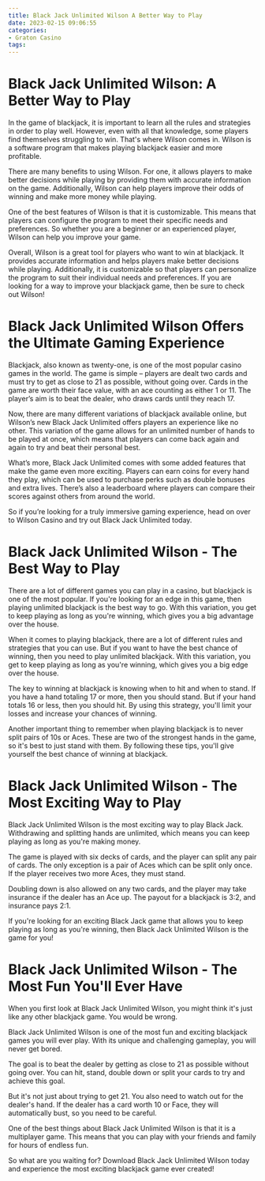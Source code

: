 ```yaml
---
title: Black Jack Unlimited Wilson A Better Way to Play
date: 2023-02-15 09:06:55
categories:
- Graton Casino
tags:
---
```



#  Black Jack Unlimited Wilson: A Better Way to Play

In the game of blackjack, it is important to learn all the rules and strategies in order to play well. However, even with all that knowledge, some players find themselves struggling to win. That's where Wilson comes in. Wilson is a software program that makes playing blackjack easier and more profitable.

There are many benefits to using Wilson. For one, it allows players to make better decisions while playing by providing them with accurate information on the game. Additionally, Wilson can help players improve their odds of winning and make more money while playing.

One of the best features of Wilson is that it is customizable. This means that players can configure the program to meet their specific needs and preferences. So whether you are a beginner or an experienced player, Wilson can help you improve your game.

Overall, Wilson is a great tool for players who want to win at blackjack. It provides accurate information and helps players make better decisions while playing. Additionally, it is customizable so that players can personalize the program to suit their individual needs and preferences. If you are looking for a way to improve your blackjack game, then be sure to check out Wilson!

#  Black Jack Unlimited Wilson Offers the Ultimate Gaming Experience

Blackjack, also known as twenty-one, is one of the most popular casino games in the world. The game is simple – players are dealt two cards and must try to get as close to 21 as possible, without going over. Cards in the game are worth their face value, with an ace counting as either 1 or 11. The player’s aim is to beat the dealer, who draws cards until they reach 17.

Now, there are many different variations of blackjack available online, but Wilson’s new Black Jack Unlimited offers players an experience like no other. This variation of the game allows for an unlimited number of hands to be played at once, which means that players can come back again and again to try and beat their personal best.

What’s more, Black Jack Unlimited comes with some added features that make the game even more exciting. Players can earn coins for every hand they play, which can be used to purchase perks such as double bonuses and extra lives. There’s also a leaderboard where players can compare their scores against others from around the world.

So if you’re looking for a truly immersive gaming experience, head on over to Wilson Casino and try out Black Jack Unlimited today.

#  Black Jack Unlimited Wilson - The Best Way to Play

There are a lot of different games you can play in a casino, but blackjack is one of the most popular. If you're looking for an edge in this game, then playing unlimited blackjack is the best way to go. With this variation, you get to keep playing as long as you're winning, which gives you a big advantage over the house.

When it comes to playing blackjack, there are a lot of different rules and strategies that you can use. But if you want to have the best chance of winning, then you need to play unlimited blackjack. With this variation, you get to keep playing as long as you're winning, which gives you a big edge over the house.

The key to winning at blackjack is knowing when to hit and when to stand. If you have a hand totaling 17 or more, then you should stand. But if your hand totals 16 or less, then you should hit. By using this strategy, you'll limit your losses and increase your chances of winning.

Another important thing to remember when playing blackjack is to never split pairs of 10s or Aces. These are two of the strongest hands in the game, so it's best to just stand with them. By following these tips, you'll give yourself the best chance of winning at blackjack.

#  Black Jack Unlimited Wilson - The Most Exciting Way to Play

Black Jack Unlimited Wilson is the most exciting way to play Black Jack. Withdrawing and splitting hands are unlimited, which means you can keep playing as long as you're making money.

The game is played with six decks of cards, and the player can split any pair of cards. The only exception is a pair of Aces which can be split only once. If the player receives two more Aces, they must stand.

Doubling down is also allowed on any two cards, and the player may take insurance if the dealer has an Ace up. The payout for a blackjack is 3:2, and insurance pays 2:1.

If you're looking for an exciting Black Jack game that allows you to keep playing as long as you're winning, then Black Jack Unlimited Wilson is the game for you!

#  Black Jack Unlimited Wilson - The Most Fun You'll Ever Have

When you first look at Black Jack Unlimited Wilson, you might think it's just like any other blackjack game. You would be wrong.

Black Jack Unlimited Wilson is one of the most fun and exciting blackjack games you will ever play. With its unique and challenging gameplay, you will never get bored.

The goal is to beat the dealer by getting as close to 21 as possible without going over. You can hit, stand, double down or split your cards to try and achieve this goal.

But it's not just about trying to get 21. You also need to watch out for the dealer's hand. If the dealer has a card worth 10 or Face, they will automatically bust, so you need to be careful.

One of the best things about Black Jack Unlimited Wilson is that it is a multiplayer game. This means that you can play with your friends and family for hours of endless fun.

So what are you waiting for? Download Black Jack Unlimited Wilson today and experience the most exciting blackjack game ever created!